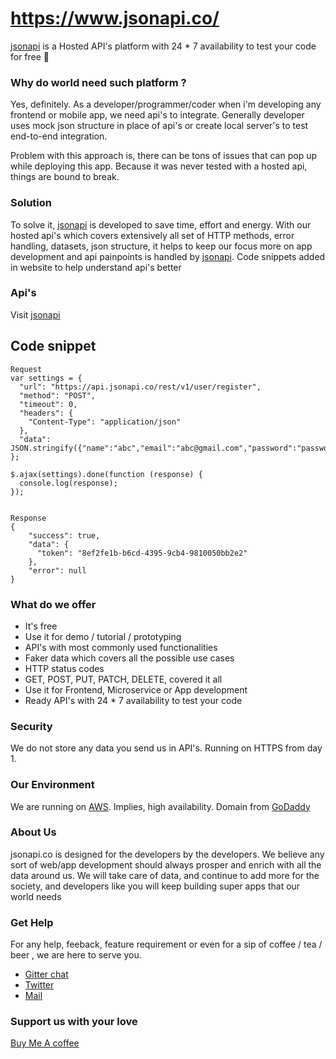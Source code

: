 # https://www.jsonapi.co/

[jsonapi](https://www.jsonapi.co/) is a Hosted API's platform with 24 * 7 availability to test your code for free 🙌

### Why do world need such platform ?

Yes, definitely. As a developer/programmer/coder when i'm developing any frontend or mobile app, we need api's to integrate. 
Generally developer uses mock json structure in place of api's or create local server's to test end-to-end integration.

Problem with this approach is, there can be tons of issues that can pop up while deploying this app. Because it was never tested with a hosted api, things are bound to break.

### Solution

To solve it, [jsonapi](https://www.jsonapi.co/) is developed to save time, effort and energy. With our hosted api's which covers extensively all set of HTTP methods, error handling, datasets, json structure, it helps to keep our focus more on app development and api painpoints is handled by [jsonapi](https://www.jsonapi.co/). Code snippets added in website to help understand api's better

### Api's

Visit [jsonapi](https://www.jsonapi.co/)

## Code snippet

```
Request
var settings = {
  "url": "https://api.jsonapi.co/rest/v1/user/register",
  "method": "POST",
  "timeout": 0,
  "headers": {
    "Content-Type": "application/json"
  },
  "data": JSON.stringify({"name":"abc","email":"abc@gmail.com","password":"password"}),
};

$.ajax(settings).done(function (response) {
  console.log(response);
});
```
```

Response 
{
    "success": true,
    "data": { 
      "token": "8ef2fe1b-b6cd-4395-9cb4-9810050bb2e2"
    },
    "error": null
}
```


### What do we offer
- It's free
- Use it for demo / tutorial / prototyping
- API's with most commonly used functionalities
- Faker data which covers all the possible use cases
- HTTP status codes
- GET, POST, PUT, PATCH, DELETE, covered it all
- Use it for Frontend, Microservice or App development
- Ready API's with 24 * 7 availability to test your code

### Security

We do not store any data you send us in API's. Running on HTTPS from day 1.

### Our Environment

We are running on [AWS](https://aws.amazon.com/). Implies, high availability. Domain from [GoDaddy](https://in.godaddy.com/)

### About Us
jsonapi.co is designed for the developers by the developers. We believe any sort of web/app development should always prosper and enrich with all the data around us. We will take care of data, and continue to add more for the society, and developers like you will keep building super apps that our world needs

### Get Help
For any help, feeback, feature requirement or even for a sip of coffee / tea  / beer , we are here to serve you.
- [Gitter chat](https://gitter.im/jsonapiapp/community#)
- [Twitter](https://twitter.com/jsonapiapp)
- [Mail](mailto:jsonapiapp@gmail.com)

### Support us with your love
[Buy Me A coffee](https://www.buymeacoffee.com/jsonapi)
